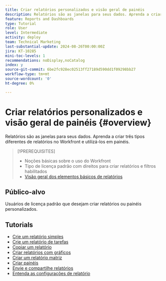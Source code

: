 ```yaml
---
title: Criar relatórios personalizados e visão geral de painéis
description: Relatórios são as janelas para seus dados. Aprenda a criar três tipos diferentes de relatórios no Workfront e utilizá-los em painéis.
feature: Reports and Dashboards
type: Tutorial
role: User
level: Intermediate
activity: deploy
team: Technical Marketing
last-substantial-update: 2024-08-26T00:00:00Z
jira: KT-10285
mini-toc-levels: 1
recommendations: noDisplay,noCatalog
index: y
source-git-commit: 6be2fc928ec02513ff27189d590dd1f09298bb27
workflow-type: tm+mt
source-wordcount: '0'
ht-degree: 0%

---
```



# Criar relatórios personalizados e visão geral de painéis {#overview}

Relatórios são as janelas para seus dados. Aprenda a criar três tipos diferentes de relatórios no Workfront e utilizá-los em painéis.

>[!PREREQUISITES]
>
>* Noções básicas sobre o uso do Workfront
>* Tipo de licença padrão com direitos para criar relatórios e filtros habilitados
>* [Visão geral dos elementos básicos de relatórios](https://experienceleague.adobe.com/?recommended=Workfront-U-1-2022.1.reporting?lang=pt-BR)


## Público-alvo

Usuários de licença padrão que desejam criar relatórios ou painéis personalizados.

## Tutorials

* [Crie um relatório simples](create-a-simple-report.md)
* [Crie um relatório de tarefas](create-a-task-report.md)
* [Copiar um relatório](copy-a-report.md)
* [Criar relatórios com gráficos](create-reports-with-charts.md)
* [Criar um relatório matriz](create-a-matrix-report.md)
* [Criar painéis](create-dashboards.md)
* [Envie e compartilhe relatórios](how-to-send-and-share-reports.md)
* [Entenda as configurações de relatório](report-settings.md)

